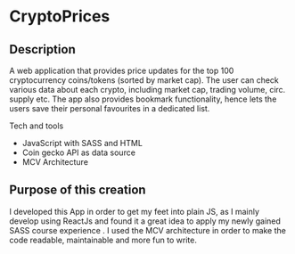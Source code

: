 # CryptoPrices

## Description
A web application that provides price updates for the top 100 cryptocurrency coins/tokens (sorted by market cap). The user can check various data about each crypto, including market cap, trading volume, circ. supply etc. The app also provides bookmark functionality, hence lets the users save their personal favourites in a dedicated list.

Tech and tools
- JavaScript with SASS and HTML
- Coin gecko API as data source 
- MCV Architecture 

## Purpose of this creation 
I developed this App in order to get my feet into plain JS, as I mainly develop using ReactJs and found it a great idea to apply my newly gained SASS course experience . I used the MCV architecture in order to make the code readable, maintainable and more fun to write. 

